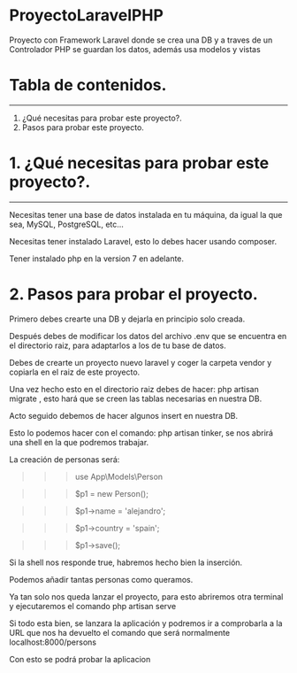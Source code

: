# ProyectoLaravelPHP
Proyecto con Framework Laravel donde se crea una DB y a traves de un Controlador PHP se guardan los datos, además usa modelos y vistas

# Tabla de contenidos.
---------------------------

 1. ¿Qué necesitas para probar este proyecto?.
 2. Pasos para probar este proyecto.


# 1. ¿Qué necesitas para probar este proyecto?.
----------------------------
Necesitas tener una base de datos instalada en tu máquina, da igual la que sea, MySQL, PostgreSQL, etc...

Necesitas tener instalado Laravel, esto lo debes hacer usando composer.

Tener instalado php en la version 7 en adelante.


# 2. Pasos para probar el proyecto.
Primero debes crearte una DB y dejarla en principio solo creada.

Después debes de modificar los datos del archivo .env que se encuentra en el directorio raiz, para adaptarlos a los de tu base de datos.

Debes de crearte un proyecto nuevo laravel y coger la carpeta vendor y copiarla en el raiz de este proyecto.

Una vez hecho esto en el directorio raiz debes de hacer: php artisan migrate , esto hará que se creen las tablas necesarias en nuestra DB.

Acto seguido debemos de hacer algunos insert en nuestra DB.

Esto lo podemos hacer con el comando: php artisan tinker, se nos abrirá una shell en la que podremos trabajar.

La creación de personas será:

>>> use App\Models\Person

>>> $p1 = new Person();

>>> $p1->name = 'alejandro';

>>> $p1->country = 'spain';

>>> $p1->save();

Si la shell nos responde true, habremos hecho bien la inserción.

Podemos añadir tantas personas como queramos.

Ya tan solo nos queda lanzar el proyecto, para esto abriremos otra terminal y ejecutaremos el comando php artisan serve

Si todo esta bien, se lanzara la aplicación y podremos ir a comprobarla a la URL que nos ha devuelto el comando que será normalmente localhost:8000/persons

Con esto se podrá probar la aplicacion